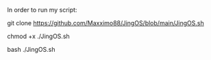 In order to run my script:

git clone https://github.com/Maxximo88/JingOS/blob/main/JingOS.sh

chmod +x ./JingOS.sh

bash ./JingOS.sh
